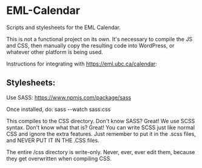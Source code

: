 # EML-Calendar


Scripts and stylesheets for the EML Calendar.

This is not a functional project on its own. It's necessary to compile the JS and CSS, then manually copy the resulting code into WordPress, or whatever other platform is being used.

Instructions for integrating with https://eml.ubc.ca/calendar:


Stylesheets:
------------
Use SASS: 
https://www.npmjs.com/package/sass

Once installed, do:
sass --watch sass:css

This compiles to the CSS directory.
Don't know SASS? Great! We use SCSS syntax. Don't know what that is? Great! You can write SCSS just like normal CSS and ignore the extra features. Just remember to put it in the .scss files, and NEVER PUT IT IN THE .CSS files.

The entire /css directory is write-only. Never, ever, ever edit them, because they get overwritten when compiling CSS.